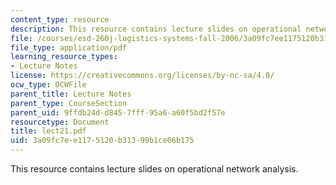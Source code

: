 ```yaml
---
content_type: resource
description: This resource contains lecture slides on operational network analysis.
file: /courses/esd-260j-logistics-systems-fall-2006/3a09fc7ee1175120b31399b1ce06b175_lect21.pdf
file_type: application/pdf
learning_resource_types:
- Lecture Notes
license: https://creativecommons.org/licenses/by-nc-sa/4.0/
ocw_type: OCWFile
parent_title: Lecture Notes
parent_type: CourseSection
parent_uid: 9ffdb24d-d845-7fff-95a6-a60f5bd2f57e
resourcetype: Document
title: lect21.pdf
uid: 3a09fc7e-e117-5120-b313-99b1ce06b175
---
```

This resource contains lecture slides on operational network analysis.